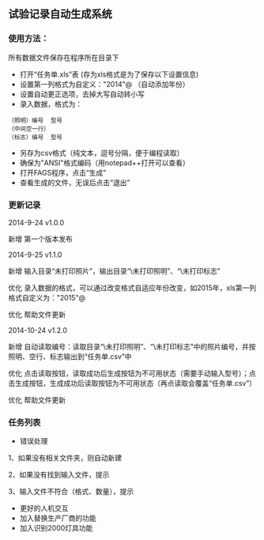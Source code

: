 ## 试验记录自动生成系统

### 使用方法：
所有数据文件保存在程序所在目录下
- 打开“任务单.xls”表
(存为xls格式是为了保存以下设置信息)
- 设置第一列格式为自定义："2014"@
（自动添加年份）
- 设置自动更正选项，去掉大写自动转小写
- 录入数据，格式为：
```
（照明）编号	型号
（中间空一行）
（标志）编号	型号
```
- 另存为csv格式（纯文本，逗号分隔，便于编程读取）
- 确保为"ANSI"格式编码（用notepad++打开可以查看）
- 打开FAGS程序，点击“生成”
- 查看生成的文件，无误后点击“退出”

### 更新记录
2014-9-24 v1.0.0

新增 第一个版本发布

2014-9-25 v1.1.0

新增 输入目录“未打印照片”，输出目录“\未打印照明”、“\未打印标志”

优化 录入数据的格式，可以通过改变格式自适应年份改变，如2015年，xls第一列格式自定义为："2015"@

优化 帮助文件更新

2014-10-24 v1.2.0

新增 自动读取编号：读取目录“\未打印照明”、“\未打印标志”中的照片编号，并按照明、空行、标志输出到“任务单.csv”中

优化 点击读取按钮，读取成功后生成按钮为不可用状态（需要手动输入型号）；点击生成按钮，生成成功后读取按钮为不可用状态（再点读取会覆盖“任务单.csv”）

优化 帮助文件更新

### 任务列表

- 错误处理

1、如果没有相关文件夹，则自动新建

2、如果没有找到输入文件，提示

3、输入文件不符合（格式、数量），提示

- 更好的人机交互
- 加入替换生产厂商的功能
- 加入识别2000灯具功能